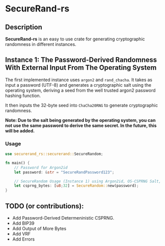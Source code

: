 # SecureRand-rs

## Description

**SecureRand-rs** is an easy to use crate for generating cryptographic randomness in different instances.

## Instance 1: The Password-Derived Randomness With External Input From The Operating System

The first implemented instance uses `argon2` and `rand_chacha`. It takes as input a password (UTF-8) and generates a cryptographic salt using the operating system, deriving a seed from the well trusted argon2 password hashing function.

It then inputs the 32-byte seed into `ChaCha20RNG` to generate cryptographic randomness.

**Note: Due to the salt being generated by the operating system, you can not use the same password to derive the same secret. In the future, this will be added.**

### Usage

```rust
use securerand_rs::securerand::SecureRandom;

fn main() {
    // Password for Argon2id
    let password: &str = "SecureRandPassword123";

    // SecureRandom Usage (Instance 1) using Argon2id, OS-CSPRNG Salt, and seeded into ChaCha20RNG. This password uses a generated salt so each time will be different.
    let csprng_bytes: [u8;32] = SecureRandom::new(password);
}
```

## TODO (or contributions):

- Add Password-Derived Determeninistic CSPRNG.
- Add BIP39
- Add Output of More Bytes
- Add VRF
- Add Errors